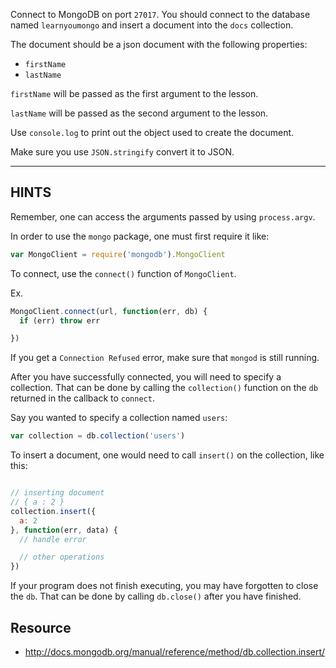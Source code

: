 Connect to MongoDB on port `27017`.
You should connect to the database named `learnyoumongo` and insert
a document into the `docs` collection.

The document should be a json document with the following properties:

- `firstName`
- `lastName`

`firstName` will be passed as the first argument to the lesson.

`lastName` will be passed as the second argument to the lesson.

Use `console.log` to print out the object used to create the document.

Make sure you use `JSON.stringify` convert it to JSON.

-----------------------------------------------------------
## HINTS

Remember, one can access the arguments passed by using `process.argv`.

In order to use the `mongo` package, one must first require it like:

```js
var MongoClient = require('mongodb').MongoClient
```

To connect, use the `connect()` function of `MongoClient`.

Ex.

```js
MongoClient.connect(url, function(err, db) {
  if (err) throw err

})
```

If you get a `Connection Refused` error, make sure that `mongod` is still
running.

After you have successfully connected, you will need to specify a collection.
That can be done by calling the `collection()` function on the `db` returned
in the callback to `connect`.

Say you wanted to specify a collection named `users`:

```js
var collection = db.collection('users')
```

To insert a document, one would need to call `insert()` on the collection, like this:
```js

// inserting document
// { a : 2 }
collection.insert({
  a: 2
}, function(err, data) {
  // handle error

  // other operations
})
```

If your program does not finish executing, you may have forgotten to
close the `db`. That can be done by calling `db.close()` after you
have finished.

## Resource
* http://docs.mongodb.org/manual/reference/method/db.collection.insert/
